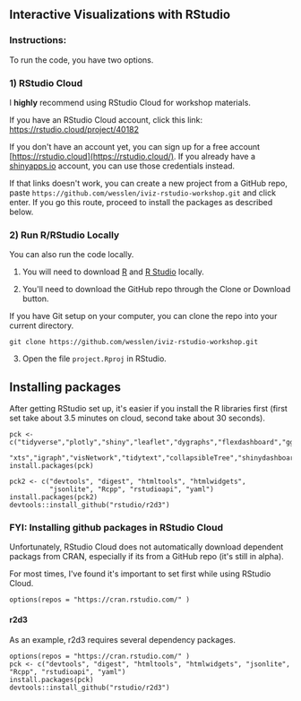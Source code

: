 ## Interactive Visualizations with RStudio

### Instructions:

To run the code, you have two options.

### 1) RStudio Cloud

I **highly** recommend using RStudio Cloud for workshop materials. 

If you have an RStudio Cloud account, click this link: <https://rstudio.cloud/project/40182>

If you don't have an account yet, you can sign up for a free account [https://rstudio.cloud](https://rstudio.cloud/). If you already have a [shinyapps.io](https://shinyapps.io) account, you can use those credentials instead.

If that links doesn't work, you can create a new project from a GitHub repo, paste `https://github.com/wesslen/iviz-rstudio-workshop.git` and click enter. If you go this route, proceed to install the packages as described below.

### 2) Run R/RStudio Locally

You can also run the code locally. 

1. You will need to download [R](http://archive.linux.duke.edu/cran/) and [R Studio](https://www.rstudio.com/products/rstudio/download/) locally. 

2. You'll need to download the GitHub repo through the Clone or Download button.

If you have Git setup on your computer, you can clone the repo into your current directory.

```{bash}
git clone https://github.com/wesslen/iviz-rstudio-workshop.git
```

3. Open the file `project.Rproj` in RStudio. 

## Installing packages

After getting RStudio set up, it's easier if you install the R libraries first (first set take about 3.5 minutes on cloud, second take about 30 seconds).

```{r}
pck <- c("tidyverse","plotly","shiny","leaflet","dygraphs","flexdashboard","ggridges",
         "xts","igraph","visNetwork","tidytext","collapsibleTree","shinydashboard")
install.packages(pck)

pck2 <- c("devtools", "digest", "htmltools", "htmlwidgets", 
          "jsonlite", "Rcpp", "rstudioapi", "yaml")
install.packages(pck2)
devtools::install_github("rstudio/r2d3")
```

### FYI: Installing github packages in RStudio Cloud

Unfortunately, RStudio Cloud does not automatically download dependent packags from CRAN, especially if its from a GitHub repo (it's still in alpha). 

For most times, I've found it's important to set first while using RStudio Cloud.

```{r}
options(repos = "https://cran.rstudio.com/" )
```

#### r2d3

As an example, r2d3 requires several dependency packages.

```{r}
options(repos = "https://cran.rstudio.com/" )
pck <- c("devtools", "digest", "htmltools", "htmlwidgets", "jsonlite", "Rcpp", "rstudioapi", "yaml")
install.packages(pck)
devtools::install_github("rstudio/r2d3")
```